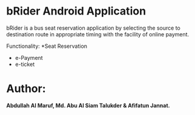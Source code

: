 # bRider Android Application

bRider is a bus seat reservation application by selecting the source to
destination route in appropriate timing with the facility of online payment.

Functionality:
*Seat Reservation
* e-Payment
* e-ticket

# Author: 
**Abdullah Al Maruf, Md. Abu Al Siam Talukder & Afifatun Jannat.**
